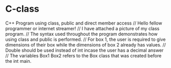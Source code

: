 # C-class
C++ Program using class, public and direct member access
// Hello fellow programmer or internet streamer!
// I have attached a picture of my class program. 
// The syntax used throughout the program demonstrates how using class and public is performed.
// For box 1, the user is required to give dimensions of their box while the dimensions of box 2 already has values. 
// Double should be used instead of int incase the user has a decimal answer
// The variables Box1 Box2 refers to the Box class that was created before the int main. 
